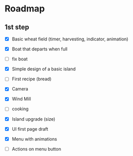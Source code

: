 # Roadmap

## 1st step 

- [x] Basic wheat field (timer, harvesting, indicator, animation)   
- [x] Boat that departs when full  
- [ ] fix boat
- [x] Simple design of a basic island  
- [ ] First recipe (bread)
- [x] Camera 
- [x] Wind Mill
- [ ] cooking
- [x] Island upgrade (size)
- [x] UI first page draft
- [x] Menu with animations
- [ ] Actions on menu button
  
